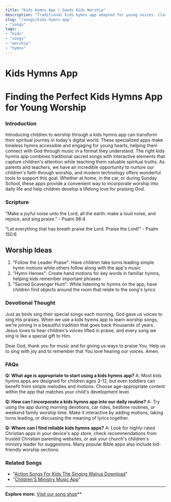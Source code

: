 ```yaml
---
title: "Kids Hymns App | Seeds Kids Worship"
description: "Traditional kids hymns app adapted for young voices. Classic Christian music introducing children to timeless worship."
slug: "/songs/kids-hymns-app"
- "songs"
tags:
- "kids"
- "songs"
- "worship"
- "hymns"
---
```


# Kids Hymns App

# Finding the Perfect Kids Hymns App for Young Worship

### Introduction
Introducing children to worship through a kids hymns app can transform their spiritual journey in today's digital world. These specialized apps make timeless hymns accessible and engaging for young hearts, helping them connect with God through music in a format they understand. The right kids hymns app combines traditional sacred songs with interactive elements that capture children's attention while teaching them valuable spiritual truths. As parents and teachers, we have an incredible opportunity to nurture our children's faith through worship, and modern technology offers wonderful tools to support this goal. Whether at home, in the car, or during Sunday School, these apps provide a convenient way to incorporate worship into daily life and help children develop a lifelong love for praising God.

### Scripture
"Make a joyful noise unto the Lord, all the earth: make a loud noise, and rejoice, and sing praise." - Psalm 98:4

"Let everything that has breath praise the Lord. Praise the Lord!" - Psalm 150:6

## Worship Ideas
1. "Follow the Leader Praise": Have children take turns leading simple hymn motions while others follow along with the app's music
2. "Hymn Heroes": Create hand motions for key words in familiar hymns, helping kids remember important phrases
3. "Sacred Scavenger Hunt": While listening to hymns on the app, have children find objects around the room that relate to the song's lyrics

### Devotional Thought
Just as birds sing their special songs each morning, God gave us voices to sing His praises. When we use a kids hymns app to learn worship songs, we're joining in a beautiful tradition that goes back thousands of years. Jesus loves to hear children's voices lifted in praise, and every song we sing is like a special gift to Him.

Dear God, thank you for music and for giving us ways to praise You. Help us to sing with joy and to remember that You love hearing our voices. Amen.

### FAQs
**Q: What age is appropriate to start using a kids hymns app?**
A: Most kids hymns apps are designed for children ages 3-12, but even toddlers can benefit from simple melodies and motions. Choose age-appropriate content within the app that matches your child's development level.

**Q: How can I incorporate a kids hymns app into our daily routine?**
A: Try using the app during morning devotions, car rides, bedtime routines, or weekend family worship time. Make it interactive by adding motions, taking turns leading, or discussing the meaning of lyrics together.

**Q: Where can I find reliable kids hymns apps?**
A: Look for highly-rated Christian apps in your device's app store, check recommendations from trusted Christian parenting websites, or ask your church's children's ministry leader for suggestions. Many popular Bible apps also include kid-friendly worship sections.

### Related Songs

- "[Action Songs For Kids The Singing Walrus Download](/songs/action-songs-for-kids-the-singing-walrus-download/)"
- "[Children'S Ministry Music App](/songs/children-s-ministry-music-app/)"

---

**Explore more:** [Visit our song shop](https://seedskidsworship.com/shop)**

<!-- Schema Markup -->
<script type="application/ld+json">
{
  "@context": "https://schema.org",
  "@type": "MusicRecording",
  "name": "Kids Hymns App",
  "byArtist": {
    "@type": "MusicGroup",
    "name": "Seeds Kids Worship"
  },
  "isFamilyFriendly": true,
  "url": "https://seedskidsworship.com/songs/kids-hymns-app/"
}
</script>